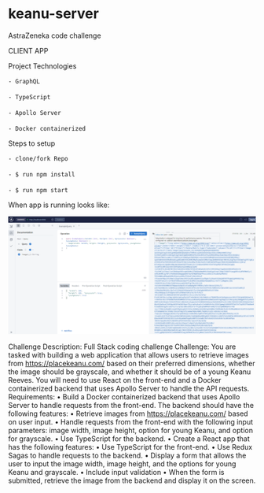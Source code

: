 # keanu-server
AstraZeneka code challenge

CLIENT APP

Project Technologies

    - GraphQL
    
    - TypeScript
    
    - Apollo Server
    
    - Docker containerized
    
Steps to setup

    - clone/fork Repo
    
    - $ run npm install
    
    - $ run npm start
    
When app is running looks like:

![view when running](preview.png)


Challenge Description:
Full Stack coding challenge
Challenge:
You are tasked with building a web application that allows users to 
retrieve images from https://placekeanu.com/ based on their 
preferred dimensions, whether the image should be grayscale, 
and whether it should be of a young Keanu Reeves. You will need 
to use React on the front-end and a Docker containerized 
backend that uses Apollo Server to handle the API requests.
Requirements:
• Build a Docker containerized backend that uses Apollo Server 
to handle requests from the front-end. The backend should 
have the following features:
• Retrieve images from https://placekeanu.com/ based on user 
input.
• Handle requests from the front-end with the following input 
parameters: image width, image height, option for young 
Keanu, and option for grayscale.
• Use TypeScript for the backend.
• Create a React app that has the following features:
• Use TypeScript for the front-end.
• Use Redux Sagas to handle requests to the backend.
• Display a form that allows the user to input the image width, 
image height, and the options for young Keanu and 
grayscale.
• Include input validation
• When the form is submitted, retrieve the image from the 
backend and display it on the screen.
